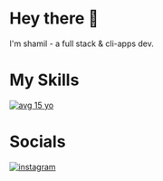 # Hey there 👋

I'm shamil - a full stack & cli-apps dev.

# My Skills

[![avg 15 yo](https://skillicons.dev/icons?i=bash,python,nodejs,css,html,js,react,rust,actix,sqlite,mysql,mongodb,firebase,git,github,linux,react,materialui,googlecloud,replit&perline=5)](https://github.com/shamxl)

# Socials

[![instagram](https://skillicons.dev/icons?i=instagram)](https://instagram.com/im.shamil?igshid=0)
